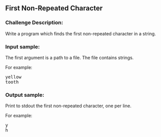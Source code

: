 <h2>First Non-Repeated Character</h2>

<h3>Challenge Description:</h3>

<p>
    Write a program which finds the first non-repeated character in a string.
</p>

<h3>Input sample:</h3>
<p>
    The first argument is a path to a file. The file contains strings.
</p>
<p>
    For example:
</p>

<pre class="description-input-output">yellow
tooth</pre>

<h3>Output sample:</h3>

<p>
    Print to stdout  the first non-repeated character, one per line.
</p>
<p>
    For example:
</p>

<pre class="description-input-output">y
h</pre>